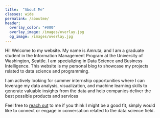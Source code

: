 ```yaml
---
title:  "About Me"
classes: wide
permalink: /aboutme/
header:
  overlay_color: "#000"
  overlay_image: /images/overlay.jpg
  og_image: /images/overlay.jpg
---
```


Hi! Welcome to my website. My name is Amruta, and I am a graduate student in the Information Management Program at the University of Washington, Seattle. I am specializing in Data Science and Business Intelligence. This website is my personal blog to showcase my projects related to data science and programming.  
  
I am actively looking for summer internship opportunities where I can leverage my data analysis, visualization, and machine learning skills to generate valuable insights from the data and help companies deliver the best possible products and services

Feel free to [reach out](mailto:amruta11@uw.edu) to me if you think I might be a good fit, simply would like to connect or engage in conversation related to the data science field.

<!-- #### **Background**
I have completed my undergrad in civil egineering from India. After completing my undergrad studies, I took up a job as an engineer at an aluminum formwork (a temporary mold in which concrete is poured and formed) designing firm. I worked there for one and a half years. All of this time, I designed the formwork using computer-aided design (CAD) software. I recall, even during my undergrad, I spent a significant amount of my time drawing building plans and carrying out design analysis using computer software. I’ve always found technology to be intriguing and was astonished by the advances it has led in the construction field. -->

<!-- #### Summary of Skills
I have gained experience in exploratory data analysis and visualization using R and Python through the ongoing coursework and a past project and I am familiar with R libraries like dplyr, ggplot2, stringr, etc. I have also studied the statistical methods required in data science like hypotesis testing, regression and prediction. I will be focusing on the concepts like inferential statistics, supervised and unsupervised machine learning, and network analysis for the upcoming quarter. I have also completed a full-stack web development course, as a part of which I developed an Instagram like web app using JavaScript, React, NodeJS, MongoDB, and HTML & CSS. -->

